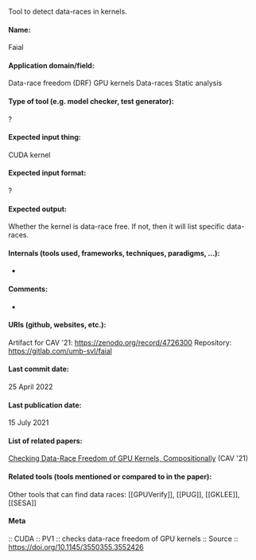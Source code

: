 Tool to detect data-races in kernels.

#### Name:
Faial

#### Application domain/field:
Data-race freedom (DRF)
GPU kernels
Data-races
Static analysis

#### Type of tool (e.g. model checker, test generator):
?

#### Expected input thing:
CUDA kernel

#### Expected input format:
?

#### Expected output:
Whether the kernel is data-race free. If not, then it will list specific data-races.

#### Internals (tools used, frameworks, techniques, paradigms, ...):
-

#### Comments:
-

#### URIs (github, websites, etc.):
Artifact for CAV '21: https://zenodo.org/record/4726300
Repository: https://gitlab.com/umb-svl/faial

#### Last commit date:
25 April 2022

#### Last publication date:
15 July 2021

#### List of related papers:
[Checking Data-Race Freedom of GPU Kernels, Compositionally](https://doi.org/10.1007/978-3-030-81685-8_19) (CAV '21)

#### Related tools (tools mentioned or compared to in the paper):
Other tools that can find data races: [[GPUVerify]], [[PUG]], [[GKLEE]], [[SESA]]

#### Meta
:: CUDA
:: PV1 :: checks data-race freedom of GPU kernels
:: Source :: https://doi.org/10.1145/3550355.3552426
